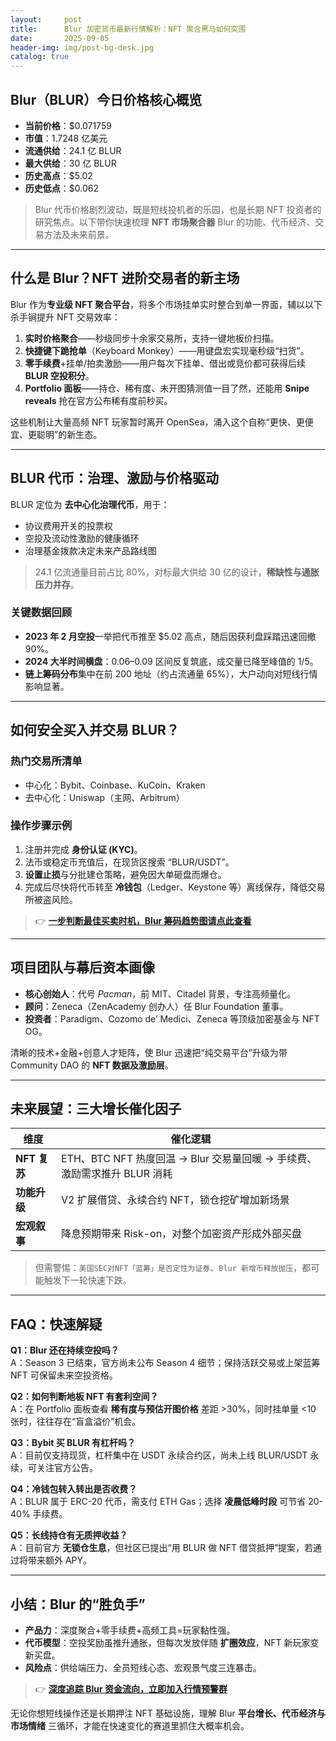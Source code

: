 ```yaml
---
layout:     post
title:      Blur 加密货币最新行情解析：NFT 聚合黑马如何突围
date:       2025-09-05
header-img: img/post-bg-desk.jpg
catalog: true
---
```


## Blur（BLUR）今日价格核心概览
- **当前价格**：$0.071759  
- **市值**：1.7248 亿美元  
- **流通供给**：24.1 亿 BLUR  
- **最大供给**：30 亿 BLUR  
- **历史高点**：$5.02  
- **历史低点**：$0.062  

> Blur 代币价格剧烈波动，既是短线投机者的乐园，也是长期 NFT 投资者的研究焦点。以下带你快速梳理 **NFT 市场聚合器** Blur 的功能、代币经济、交易方法及未来前景。

---

## 什么是 Blur？NFT 进阶交易者的新主场  
Blur 作为**专业级 NFT 聚合平台**，将多个市场挂单实时整合到单一界面，辅以以下杀手锏提升 NFT 交易效率：  
1. **实时价格聚合**——秒级同步十余家交易所，支持一键地板价扫描。  
2. **快捷键下跪抢单**（Keyboard Monkey）——用键盘宏实现毫秒级“扫货”。  
3. **零手续费**+挂单/拍卖激励——用户每次下挂单、借出或竞价都可获得后续 **BLUR 空投积分**。  
4. **Portfolio 面板**——持仓、稀有度、未开图猜测值一目了然，还能用 **Snipe reveals** 抢在官方公布稀有度前秒买。

这些机制让大量高频 NFT 玩家暂时离开 OpenSea，涌入这个自称“更快、更便宜、更聪明”的新生态。

---

## BLUR 代币：治理、激励与价格驱动  
BLUR 定位为 **去中心化治理代币**，用于：  
- 协议费用开关的投票权  
- 空投及流动性激励的健康循环  
- 治理基金拨款决定未来产品路线图  

> 24.1 亿流通量目前占比 80%，对标最大供给 30 亿的设计，**稀缺性与通胀压力并存**。

### 关键数据回顾
- **2023 年 2 月空投**一举把代币推至 $5.02 高点，随后因获利盘踩踏迅速回撤 90%。  
- **2024 大半时间横盘**：$0.06–$0.09 区间反复筑底，成交量已降至峰值的 1/5。  
- **链上筹码分布**集中在前 200 地址（约占流通量 65%），大户动向对短线行情影响显著。

---

## 如何安全买入并交易 BLUR？

### 热门交易所清单  
- 中心化：Bybit、Coinbase、KuCoin、Kraken  
- 去中心化：Uniswap（主网、Arbitrum）

### 操作步骤示例  
1. 注册并完成 **身份认证 (KYC)**。  
2. 法币或稳定币充值后，在现货区搜索 “BLUR/USDT”。  
3. **设置止损**与分批建仓策略，避免因大单砸盘而爆仓。  
4. 完成后尽快将代币转至 **冷钱包**（Ledger、Keystone 等）离线保存，降低交易所被盗风险。

> 👉 **[一步判断最佳买卖时机，Blur 筹码趋势图请点此查看](https://okxdog.com/)**

---

## 项目团队与幕后资本画像  
- **核心创始人**：代号 *Pacman*，前 MIT、Citadel 背景，专注高频量化。  
- **顾问**：Zeneca（ZenAcademy 创办人）任 Blur Foundation 董事。  
- **投资者**：Paradigm、Cozomo de’ Medici、Zeneca 等顶级加密基金与 NFT OG。

清晰的技术+金融+创意人才矩阵，使 Blur 迅速把“纯交易平台”升级为带 Community DAO 的 **NFT 数据及激励层**。

---

## 未来展望：三大增长催化因子  
| 维度         | 催化逻辑                                                                 |
|--------------|--------------------------------------------------------------------------|
| **NFT 复苏** | ETH、BTC NFT 热度回温 → Blur 交易量回暖 → 手续费、激励需求推升 BLUR 消耗 |
| **功能升级** | V2 扩展借贷、永续合约 NFT，锁仓挖矿增加新场景                             |
| **宏观叙事** | 降息预期带来 Risk-on，对整个加密资产形成外部买盘                         |

> 但需警惕：`美国SEC对NFT「蓝筹」是否定性为证券`、`Blur 新增币释放抛压`，都可能触发下一轮快速下跌。

---

## FAQ：快速解疑  
**Q1：Blur 还在持续空投吗？**  
A：Season 3 已结束，官方尚未公布 Season 4 细节；保持活跃交易或上架蓝筹 NFT 可保留未来空投资格。

**Q2：如何判断地板 NFT 有套利空间？**  
A：在 Portfolio 面板查看 **稀有度与预估开图价格** 差距 >30%，同时挂单量 <10 张时，往往存在“盲盒溢价”机会。

**Q3：Bybit 买 BLUR 有杠杆吗？**  
A：目前仅支持现货，杠杆集中在 USDT 永续合约区，尚未上线 BLUR/USDT 永续，可关注官方公告。

**Q4：冷钱包转入转出是否收费？**  
A：BLUR 属于 ERC-20 代币，需支付 ETH Gas；选择 **凌晨低峰时段** 可节省 20-40% 手续费。

**Q5：长线持仓有无质押收益？**  
A：目前官方 **无锁仓生息**，但社区已提出“用 BLUR 做 NFT 借贷抵押”提案，若通过将带来额外 APY。

---

## 小结：Blur 的“胜负手”  
- **产品力**：深度聚合+零手续费+高频工具=玩家黏性强。  
- **代币模型**：空投奖励虽推升通胀，但每次发放伴随 **扩圈效应**，NFT 新玩家变新买盘。  
- **风险点**：供给端压力、全员短线心态、宏观景气度三连暴击。  

> 👉 **[深度追踪 Blur 资金流向，立即加入行情预警群](https://okxdog.com/)**

无论你想短线操作还是长期押注 NFT 基础设施，理解 Blur **平台增长、代币经济与市场情绪** 三循环，才能在快速变化的赛道里抓住大概率机会。
